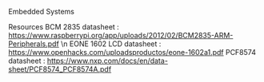 Embedded Systems

Resources
BCM 2835 datasheet :
https://www.raspberrypi.org/app/uploads/2012/02/BCM2835-ARM-Peripherals.pdf \n
EONE 1602 LCD datasheet :
https://www.openhacks.com/uploadsproductos/eone-1602a1.pdf
PCF8574 datasheet :
https://www.nxp.com/docs/en/data-sheet/PCF8574_PCF8574A.pdf
